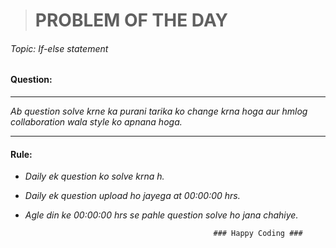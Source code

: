 ># PROBLEM OF THE DAY
###### Topic: If-else statement
#### Question:

----------

*Ab question solve krne ka purani tarika ko change krna hoga aur hmlog collaboration wala style ko apnana hoga.*

----------


#### Rule:
* *Daily ek question ko solve krna h.*
* *Daily ek question upload ho jayega at 00:00:00 hrs.*
* *Agle din ke 00:00:00 hrs se pahle question solve ho jana chahiye.*


                                                ### Happy Coding ###